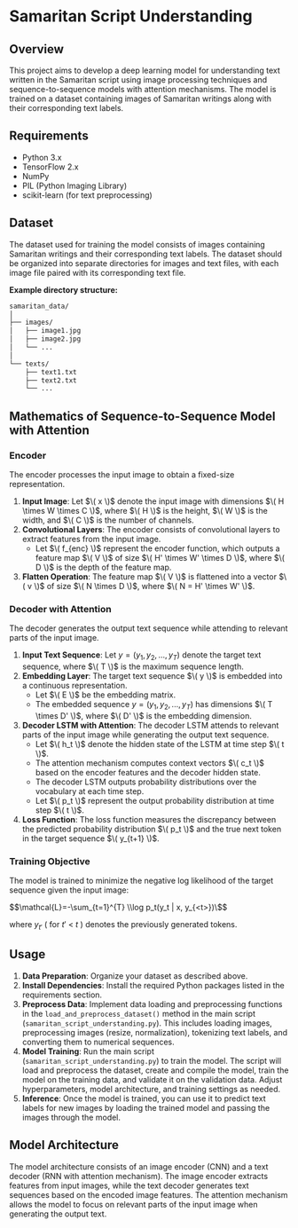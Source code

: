 # Samaritan Script Understanding

## Overview
This project aims to develop a deep learning model for understanding text written in the Samaritan script using image processing techniques and sequence-to-sequence models with attention mechanisms. The model is trained on a dataset containing images of Samaritan writings along with their corresponding text labels.

## Requirements
- Python 3.x
- TensorFlow 2.x
- NumPy
- PIL (Python Imaging Library)
- scikit-learn (for text preprocessing)

## Dataset
The dataset used for training the model consists of images containing Samaritan writings and their corresponding text labels. The dataset should be organized into separate directories for images and text files, with each image file paired with its corresponding text file.

**Example directory structure:**

```bash
samaritan_data/
│
├── images/
│   ├── image1.jpg
│   ├── image2.jpg
│   └── ...
│
└── texts/
    ├── text1.txt
    ├── text2.txt
    └── ...

```

## Mathematics of Sequence-to-Sequence Model with Attention

### Encoder
The encoder processes the input image to obtain a fixed-size representation.

1. **Input Image**: Let $\( x \)$ denote the input image with dimensions $\( H \times W \times C \)$, where $\( H \)$ is the height, $\( W \)$ is the width, and $\( C \)$ is the number of channels.
2. **Convolutional Layers**: The encoder consists of convolutional layers to extract features from the input image.
    - Let $\( f_{enc} \)$ represent the encoder function, which outputs a feature map $\( V \)$ of size $\( H' \times W' \times D \)$, where $\( D \)$ is the depth of the feature map.
3. **Flatten Operation**: The feature map $\( V \)$ is flattened into a vector $\( v \)$ of size $\( N \times D \)$, where $\( N = H' \times W' \)$.

### Decoder with Attention
The decoder generates the output text sequence while attending to relevant parts of the input image.

1. **Input Text Sequence**: Let $y=(y_1,y_2, ...,y_T)$ denote the target text sequence, where $\( T \)$ is the maximum sequence length.
2. **Embedding Layer**: The target text sequence $\( y \)$ is embedded into a continuous representation.
    - Let $\( E \)$ be the embedding matrix.
    - The embedded sequence $y=(y_1,y_2, ...,y_T)$ has dimensions $\( T \times D' \)$, where $\( D' \)$ is the embedding dimension.
3. **Decoder LSTM with Attention**: The decoder LSTM attends to relevant parts of the input image while generating the output text sequence.
    - Let $\( h_t \)$ denote the hidden state of the LSTM at time step $\( t \)$.
    - The attention mechanism computes context vectors $\( c_t \)$ based on the encoder features and the decoder hidden state.
    - The decoder LSTM outputs probability distributions over the vocabulary at each time step.
    - Let $\( p_t \)$ represent the output probability distribution at time step $\( t \)$.
4. **Loss Function**: The loss function measures the discrepancy between the predicted probability distribution $\( p_t \)$ and the true next token in the target sequence $\( y_{t+1} \)$.

### Training Objective
The model is trained to minimize the negative log likelihood of the target sequence given the input image:

$$\mathcal{L}=-\sum_{t=1}^{T} \\log p_t(y_t | x, y_{<t>})\$$

where $y_{t'}$ ( for $t'$ < $t$ ) denotes the previously generated tokens.

## Usage
1. **Data Preparation**: Organize your dataset as described above.
2. **Install Dependencies**: Install the required Python packages listed in the requirements section.
3. **Preprocess Data**: Implement data loading and preprocessing functions in the `load_and_preprocess_dataset()` method in the main script (`samaritan_script_understanding.py`). This includes loading images, preprocessing images (resize, normalization), tokenizing text labels, and converting them to numerical sequences.
4. **Model Training**: Run the main script (`samaritan_script_understanding.py`) to train the model. The script will load and preprocess the dataset, create and compile the model, train the model on the training data, and validate it on the validation data. Adjust hyperparameters, model architecture, and training settings as needed.
5. **Inference**: Once the model is trained, you can use it to predict text labels for new images by loading the trained model and passing the images through the model.

## Model Architecture
The model architecture consists of an image encoder (CNN) and a text decoder (RNN with attention mechanism). The image encoder extracts features from input images, while the text decoder generates text sequences based on the encoded image features. The attention mechanism allows the model to focus on relevant parts of the input image when generating the output text.


